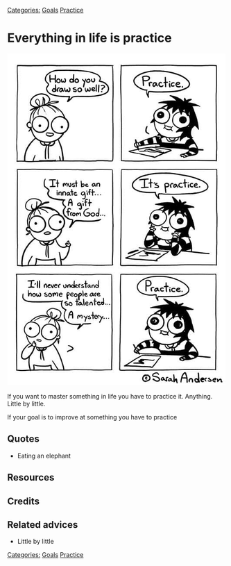 [Categories:](../Categories/index.md) [Goals](../Categories/Goals.md) [Practice](../Categories/Practice.md)
# Everything in life is practice

![Practice by Sarah Andersen](./assets/sarah_andersen_practice.jpg)

If you want to master something in life you have to practice it. Anything. Little by little.

If your goal is to improve at something you have to practice

## Quotes

- Eating an elephant

## Resources

## Credits

## Related advices

- Little by little

[Categories:](../Categories/index.md) [Goals](../Categories/Goals.md) [Practice](../Categories/Practice.md)
